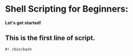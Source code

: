 # Shell Scripting for Beginners:
#### Let's get started!

## This is the first line of script.
```
#! /bin/bash
```